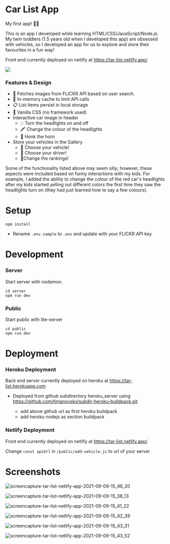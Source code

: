 # Car List App

My first app! :mage::sparkles:

This is an app I developed while learning HTML/CSS/JavaScript/Node.js. My twin toddlers (1.5 years old when I developed this app) are obsessed with vehicles, so I developed an app for us to explore and store their favourites in a fun way!

Front end currently deployed on netlify at https://tar-list.netlify.app/

<kbd> 
<img src="https://user-images.githubusercontent.com/85373263/132771732-29a3b6da-ca72-43aa-9d8e-3d599d1e105b.png"/>
</kbd>

### Features & Design

- :dog: Fetches images from FLICKR API based on user search.
- :brain: In-memory cache to limit API calls
- :clipboard: List items persist in local storage
- :icecream: Vanilla CSS (no framework used)
- Interactive car image in header
  - :bulb: Turn the headlights on and off
  - :crayon: Change the colour of the headlights
  - :mega: Honk the horn
- Store your vehicles in the Gallery
  - :fire_engine: Choose your vehicle!
  - :bust_in_silhouette: Choose your driver!
  - :1st_place_medal:Change the rankings!

Some of the functionality listed above may seem silly; however, these aspects were included based on funny interactions with my kids. For example, I added the ability to change the colour of the red car's headlights after my kids started yelling out different colors the first time they saw the headlights turn on (they had just learned how to say a few colours).

# Setup

```
npm install
```

- Rename `.env.sample` to `.env` and update with your FLICKR API key

# Development

### Server

Start server with nodemon.

```
cd server
npm run dev
```

### Public

Start public with lite-server

```
cd public
npm run dev
```

# Deployment

### Heroku Deployment

Back end server currently deployed on heroku at https://tar-list.herokuapp.com

- Deployed from github subdirectory heroku_server using https://github.com/timanovsky/subdir-heroku-buildpack.git

  - add above github url as first heroku buildpack
  - add heroku nodejs as section buildpack

### Netlify Deployment

Front end currently deployed on netlify at https://tar-list.netlify.app/

Change `const apiUrl` in `/public/add-vehicle.js` to url of your server

# Screenshots

![screencapture-tar-list-netlify-app-2021-09-09-15_46_20](https://user-images.githubusercontent.com/85373263/132772758-bed14824-855d-4146-9169-dc8dc061687a.png)

![screencapture-tar-list-netlify-app-2021-09-09-15_38_13](https://user-images.githubusercontent.com/85373263/132771732-29a3b6da-ca72-43aa-9d8e-3d599d1e105b.png)

![screencapture-tar-list-netlify-app-2021-09-09-15_41_22](https://user-images.githubusercontent.com/85373263/132772922-9222b440-1eae-402a-bcec-ddd18f5c914f.png)

![screencapture-tar-list-netlify-app-2021-09-09-15_42_39](https://user-images.githubusercontent.com/85373263/132773066-a4f8722c-b96a-45a8-bdb1-84d463257bc4.png)

![screencapture-tar-list-netlify-app-2021-09-09-15_43_31](https://user-images.githubusercontent.com/85373263/132773102-73c17ced-f311-4518-85d6-6013e0dd9103.png)

![screencapture-tar-list-netlify-app-2021-09-09-15_43_52](https://user-images.githubusercontent.com/85373263/132773161-0970f6fa-8ce2-4f8f-97f5-40457ac3be94.png)
